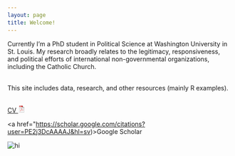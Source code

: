 ```yaml
---
layout: page
title: Welcome!
---
```


<div class="container">
	<div class="row-fluid">
		<div class="span5">
	
Currently I’m a PhD student in Political Science at Washington University in St. Louis. My research broadly relates to the legitimacy, responsiveness, and political efforts of international non-governmental organizations, including the Catholic Church. <br/><br/>

This site includes data, research, and other resources (mainly R examples).<br/><br/>

<a href="assets/JeffZiegler_CV.pdf">	CV <img src="pages/icons16/pdf-icon.png" alt="hi" class="inline"/>
</a><br/>

<a href="https://scholar.google.com/citations?user=PE2j3DcAAAAJ&hl=sv)>Google Scholar</a><br/>
		</div>
	        <div class="span4">
		<img src="../assets/pics/Jeff_Ziegler.jpg" alt="hi" class="inline"/>
     		</div>
	</div>
</div>
